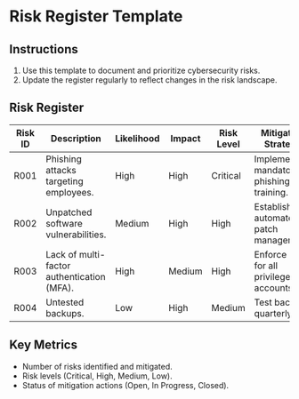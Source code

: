 # Risk Register Template

## Instructions
1. Use this template to document and prioritize cybersecurity risks.
2. Update the register regularly to reflect changes in the risk landscape.

## Risk Register
| Risk ID | Description | Likelihood | Impact | Risk Level | Mitigation Strategy | Owner | Status |
|---------|-------------|------------|--------|------------|---------------------|-------|--------|
| R001    | Phishing attacks targeting employees. | High | High | Critical | Implement mandatory phishing training. | HR Director | Open |
| R002    | Unpatched software vulnerabilities. | Medium | High | High | Establish automated patch management. | IT Manager | Open |
| R003    | Lack of multi-factor authentication (MFA). | High | Medium | High | Enforce MFA for all privileged accounts. | IT Manager | Open |
| R004    | Untested backups. | Low | High | Medium | Test backups quarterly. | IT Manager | Open |

## Key Metrics
- Number of risks identified and mitigated.
- Risk levels (Critical, High, Medium, Low).
- Status of mitigation actions (Open, In Progress, Closed).
